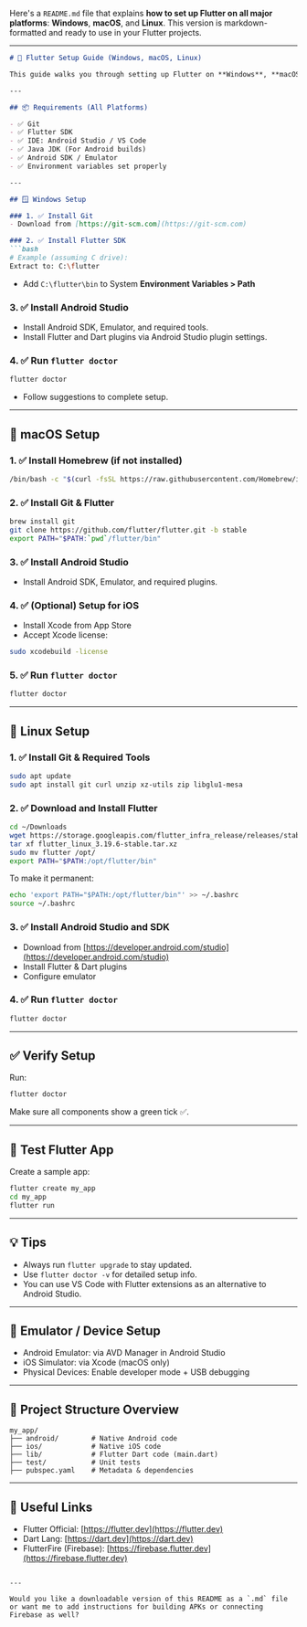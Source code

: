 Here's a `README.md` file that explains **how to set up Flutter on all major platforms**: **Windows**, **macOS**, and **Linux**. This version is markdown-formatted and ready to use in your Flutter projects.

---

````markdown
# 🚀 Flutter Setup Guide (Windows, macOS, Linux)

This guide walks you through setting up Flutter on **Windows**, **macOS**, and **Linux** platforms.

---

## 📦 Requirements (All Platforms)

- ✅ Git
- ✅ Flutter SDK
- ✅ IDE: Android Studio / VS Code
- ✅ Java JDK (For Android builds)
- ✅ Android SDK / Emulator
- ✅ Environment variables set properly

---

## 🪟 Windows Setup

### 1. ✅ Install Git
- Download from [https://git-scm.com](https://git-scm.com)

### 2. ✅ Install Flutter SDK
```bash
# Example (assuming C drive):
Extract to: C:\flutter
````

* Add `C:\flutter\bin` to System **Environment Variables > Path**

### 3. ✅ Install Android Studio

* Install Android SDK, Emulator, and required tools.
* Install Flutter and Dart plugins via Android Studio plugin settings.

### 4. ✅ Run `flutter doctor`

```bash
flutter doctor
```

* Follow suggestions to complete setup.

---

## 🍏 macOS Setup

### 1. ✅ Install Homebrew (if not installed)

```bash
/bin/bash -c "$(curl -fsSL https://raw.githubusercontent.com/Homebrew/install/HEAD/install.sh)"
```

### 2. ✅ Install Git & Flutter

```bash
brew install git
git clone https://github.com/flutter/flutter.git -b stable
export PATH="$PATH:`pwd`/flutter/bin"
```

### 3. ✅ Install Android Studio

* Install Android SDK, Emulator, and required plugins.

### 4. ✅ (Optional) Setup for iOS

* Install Xcode from App Store
* Accept Xcode license:

```bash
sudo xcodebuild -license
```

### 5. ✅ Run `flutter doctor`

```bash
flutter doctor
```

---

## 🐧 Linux Setup

### 1. ✅ Install Git & Required Tools

```bash
sudo apt update
sudo apt install git curl unzip xz-utils zip libglu1-mesa
```

### 2. ✅ Download and Install Flutter

```bash
cd ~/Downloads
wget https://storage.googleapis.com/flutter_infra_release/releases/stable/linux/flutter_linux_3.19.6-stable.tar.xz
tar xf flutter_linux_3.19.6-stable.tar.xz
sudo mv flutter /opt/
export PATH="$PATH:/opt/flutter/bin"
```

To make it permanent:

```bash
echo 'export PATH="$PATH:/opt/flutter/bin"' >> ~/.bashrc
source ~/.bashrc
```

### 3. ✅ Install Android Studio and SDK

* Download from [https://developer.android.com/studio](https://developer.android.com/studio)
* Install Flutter & Dart plugins
* Configure emulator

### 4. ✅ Run `flutter doctor`

```bash
flutter doctor
```

---

## ✅ Verify Setup

Run:

```bash
flutter doctor
```

Make sure all components show a green tick ✅.

---

## 🧪 Test Flutter App

Create a sample app:

```bash
flutter create my_app
cd my_app
flutter run
```

---

## 💡 Tips

* Always run `flutter upgrade` to stay updated.
* Use `flutter doctor -v` for detailed setup info.
* You can use VS Code with Flutter extensions as an alternative to Android Studio.

---

## 📱 Emulator / Device Setup

* Android Emulator: via AVD Manager in Android Studio
* iOS Simulator: via Xcode (macOS only)
* Physical Devices: Enable developer mode + USB debugging

---

## 📂 Project Structure Overview

```
my_app/
├── android/        # Native Android code
├── ios/            # Native iOS code
├── lib/            # Flutter Dart code (main.dart)
├── test/           # Unit tests
├── pubspec.yaml    # Metadata & dependencies
```

---

## 🔗 Useful Links

* Flutter Official: [https://flutter.dev](https://flutter.dev)
* Dart Lang: [https://dart.dev](https://dart.dev)
* FlutterFire (Firebase): [https://firebase.flutter.dev](https://firebase.flutter.dev)

```

---

Would you like a downloadable version of this README as a `.md` file or want me to add instructions for building APKs or connecting Firebase as well?
```
